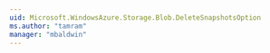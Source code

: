 ```yaml
---
uid: Microsoft.WindowsAzure.Storage.Blob.DeleteSnapshotsOption
ms.author: "tamram"
manager: "mbaldwin"
---
```


